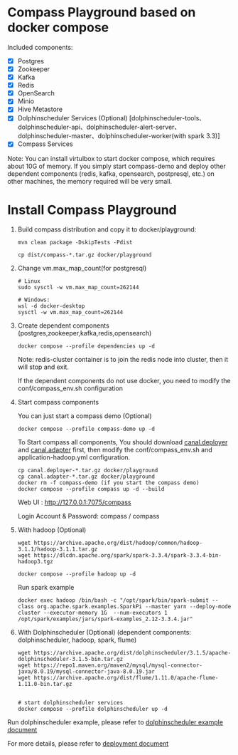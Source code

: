 # Compass Playground based on docker compose

Included components:

- [X] Postgres
- [X] Zookeeper
- [X] Kafka
- [X] Redis
- [X] OpenSearch
- [X] Minio
- [X] Hive Metastore
- [X] Dolphinscheduler Services (Optional) [dolphinscheduler-tools、dolphinscheduler-api、dolphinscheduler-alert-server、dolphinscheduler-master、dolphinscheduler-worker(with spark 3.3)]
- [X] Compass Services

Note: You can install virtulbox to start docker compose, which requires about 10G of memory. If you simply start compass-demo and deploy other dependent components (redis, kafka, opensearch, postpresql, etc.) on other machines, the memory required will be very small.

# Install Compass Playground

1. Build compass distribution and copy it to docker/playground:

    ```
    mvn clean package -DskipTests -Pdist
    
    cp dist/compass-*.tar.gz docker/playground
    ```

2. Change vm.max_map_count(for postgresql)

    ```
    # Linux
    sudo sysctl -w vm.max_map_count=262144
    
    # Windows: 
    wsl -d docker-desktop
    sysctl -w vm.max_map_count=262144
    ```

3. Create dependent components (postgres,zookeeper,kafka,redis,opensearch)

    ```
    docker compose --profile dependencies up -d
    ```

    Note: redis-cluster container is to join the redis node into cluster, then it will stop and exit.

    If the dependent components do not use docker, you need to modify the conf/compass_env.sh configuration


4. Start compass components

    You can just start a compass demo (Optional)

    ```
    docker compose --profile compass-demo up -d
    ```

    To Start compass all components, You should download [canal.deployer](https://github.com/alibaba/canal/releases/download/canal-1.1.6/canal.deployer-1.1.6.tar.gz) and [canal.adapter](https://github.com/alibaba/canal/releases/download/canal-1.1.6/canal.adapter-1.1.6.tar.gz) first,
    then modify the conf/compass_env.sh and application-hadoop.yml configuration.

    ```
    cp canal.deployer-*.tar.gz docker/playground
    cp canal.adapter-*.tar.gz docker/playground
    docker rm -f compass-demo (if you start the compass demo)
    docker compose --profile compass up -d --build
    ```

    Web UI : http://127.0.0.1:7075/compass

    Login Account & Password: compass / compass


5. With hadoop (Optional)

    ```
    wget https://archive.apache.org/dist/hadoop/common/hadoop-3.1.1/hadoop-3.1.1.tar.gz
    wget https://dlcdn.apache.org/spark/spark-3.3.4/spark-3.3.4-bin-hadoop3.tgz
    
    docker compose --profile hadoop up -d
    ```

    Run spark example
    ```
    docker exec hadoop /bin/bash -c "/opt/spark/bin/spark-submit --class org.apache.spark.examples.SparkPi --master yarn --deploy-mode cluster --executor-memory 1G  --num-executors 1 /opt/spark/examples/jars/spark-examples_2.12-3.3.4.jar"
    ```

6. With Dolphinscheduler (Optional) (dependent components: dolphinscheduler, hadoop, spark, flume)
    ```
    wget https://archive.apache.org/dist/dolphinscheduler/3.1.5/apache-dolphinscheduler-3.1.5-bin.tar.gz
    wget https://repo1.maven.org/maven2/mysql/mysql-connector-java/8.0.19/mysql-connector-java-8.0.19.jar
    wget https://archive.apache.org/dist/flume/1.11.0/apache-flume-1.11.0-bin.tar.gz
    
        
    # start dolphinscheduler services
    docker compose --profile dolphinscheduler up -d
    ```

Run dolphinscheduler example, please refer to [dolphinscheduler example document](../../document/manual/ds_example.md)

For more details, please refer to [deployment document](../../document/manual/deployment.md)
